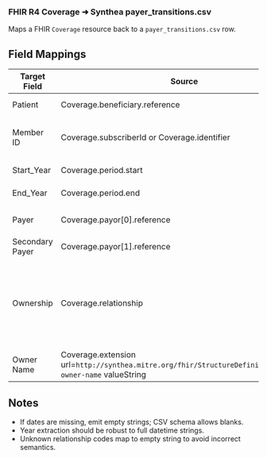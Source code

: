 ### FHIR R4 Coverage ➜ Synthea payer_transitions.csv

Maps a FHIR `Coverage` resource back to a `payer_transitions.csv` row.

## Field Mappings

| Target Field | Source | Notes |
|--------------|--------|-------|
| Patient | Coverage.beneficiary.reference | Extract `Patient/{id}` → `id` |
| Member ID | Coverage.subscriberId or Coverage.identifier | Prefer `subscriberId`; else first identifier.value |
| Start_Year | Coverage.period.start | Year component of date (YYYY) |
| End_Year | Coverage.period.end | Year component of date (YYYY) |
| Payer | Coverage.payor[0].reference | Extract `Organization/{id}` → `id` |
| Secondary Payer | Coverage.payor[1].reference | Optional second payer id if present |
| Ownership | Coverage.relationship | Map codes from `subscriber-relationship` to `Self`/`Spouse`; if unknown but text present and equals `Guardian`, emit `Guardian`; otherwise empty |
| Owner Name | Coverage.extension url=`http://synthea.mitre.org/fhir/StructureDefinition/policy-owner-name` valueString | Optional |

## Notes

- If dates are missing, emit empty strings; CSV schema allows blanks.
- Year extraction should be robust to full datetime strings.
- Unknown relationship codes map to empty string to avoid incorrect semantics.


